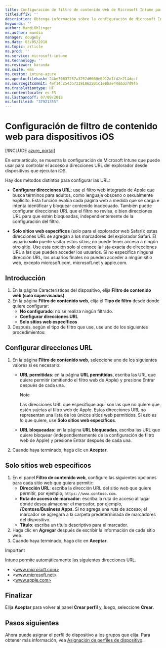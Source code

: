 ```yaml
---
title: Configuración de filtro de contenido web de Microsoft Intune para dispositivos iOS
titlesuffix: ''
description: Obtenga información sobre la configuración de Microsoft Intune que puede usar para permitir y bloquear el acceso a sitios web desde dispositivos que ejecutan iOS.
keywords: ''
author: MandiOhlinger
ms.author: mandia
manager: dougeby
ms.date: 03/05/2018
ms.topic: article
ms.prod: ''
ms.service: microsoft-intune
ms.technology: ''
ms.reviewer: karanda
ms.suite: ems
ms.custom: intune-azure
ms.openlocfilehash: 24be76637257a3252d6660e8912d7fd2e214dccf
ms.sourcegitcommit: 4ef14cc543b73191862201c1e0bae44dddd7d9f6
ms.translationtype: HT
ms.contentlocale: es-ES
ms.lasthandoff: 07/09/2018
ms.locfileid: "37921355"
---
```

# <a name="web-content-filter-settings-for-ios-devices"></a>Configuración de filtro de contenido web para dispositivos iOS

[!INCLUDE [azure_portal](./includes/azure_portal.md)]

En este artículo, se muestra la configuración de Microsoft Intune que puede usar para controlar el acceso a direcciones URL del explorador desde dispositivos que ejecutan iOS.

Hay dos métodos distintos para configurar las URL:

- **Configurar direcciones URL**: use el filtro web integrado de Apple que busca términos para adultos, como lenguaje obsceno o sexualmente explícito. Esta función evalúa cada página web a medida que se carga e intenta identificar y bloquear contenido inadecuado. También puede configurar direcciones URL que el filtro no revisa, o bien direcciones URL para que estén bloqueadas, independientemente de la configuración del filtro.

- **Solo sitios web específicos** (solo para el explorador web Safari): estas direcciones URL se agregan a los marcadores del explorador Safari. El usuario **solo** puede visitar estos sitios; no puede tener acceso a ningún otro sitio. Use esta opción solo si conoce la lista exacta de direcciones URL a las que pueden acceder los usuarios.
Si no especifica ninguna dirección URL, los usuarios finales no pueden acceder a ningún sitio web, excepto microsoft.com, microsoft.net y apple.com.

## <a name="get-started"></a>Introducción

1. En la página Características del dispositivo, elija **Filtro de contenido web (solo supervisados)**.
2. En la página **Filtro de contenido web**, elija el **Tipo de filtro** desde donde quiere configurar:
    - **No configurado**: no se realiza ningún filtrado.
    - **Configurar direcciones URL**
    - **Solo sitios web específicos**
3. Después, según el tipo de filtro que use, use uno de los siguientes procedimientos:


## <a name="configure-urls"></a>Configurar direcciones URL

1. En la página **Filtro de contenido web**, seleccione uno de los siguientes valores si es necesario:
   - **URL permitidas**: en la página **URL permitidas**, escriba las URL que quiere permitir (omitiendo el filtro web de Apple) y presione Entrar después de cada una.
     > [!NOTE]
     > Las direcciones URL que especifique aquí son las que no quiere que estén sujetas al filtro web de Apple. Estas direcciones URL no representan una lista de los únicos sitios web permitidos. Si eso es lo que quiere, use **Solo sitios web específicos**.

   - **URL bloqueadas**: en la página **URL bloqueadas**, escriba las URL que quiere bloquear (independientemente de la configuración de filtro web de Apple) y presione Entrar después de cada una.
2. Cuando haya terminado, haga clic en **Aceptar**.


## <a name="specific-websites-only"></a>Solo sitios web específicos

1. En el panel **Filtro de contenido web**, configure las siguientes opciones para cada sitio web que quiera permitir:
    - **Dirección URL**: escriba la dirección URL del sitio web que quiere permitir, por ejemplo, `https://www.contoso.com`.
    - **Ruta de acceso de marcador**: escriba la ruta de acceso al lugar donde desea almacenar el marcador, por ejemplo, **/Contoso/Business Apps**. Si no agrega una ruta de acceso, el marcador se agregará a la carpeta predeterminada de marcadores del dispositivo.
    - **Título**: escriba un título descriptivo para el marcador.
2. Haga clic en **Agregar** después de escribir la información de cada sitio web.
3. Cuando haya terminado, haga clic en **Aceptar**.

> [!IMPORTANT]
> Intune permite automáticamente las siguientes direcciones URL.
> - <www.microsoft.com>
> - <www.microsoft.net>
> - <www.apple.com>

## <a name="finish-up"></a>Finalizar

Elija **Aceptar** para volver al panel **Crear perfil** y, luego, seleccione **Crear**.

## <a name="next-steps"></a>Pasos siguientes

Ahora puede asignar el perfil de dispositivo a los grupos que elija. Para obtener más información, vea [Asignación de perfiles de dispositivo](device-profile-assign.md).
